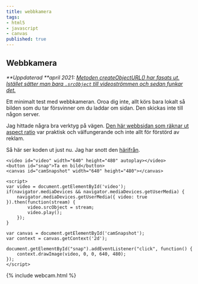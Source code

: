 ```yaml
---
title: webbkamera
tags:
- html5
- javascript
- canvas
published: true
---
```

## Webbkamera

_**Uppdaterad **april 2021: [Metoden createObjectURL() har fasats ut. Istället sätter man bara `.srcObject` till videoströmmen och sedan funkar det.](https://developers.google.com/web/updates/2018/10/chrome-71-deps-rems#remove_urlcreateobjecturl_from_mediastream)_ 

Ett minimalt test med webbkameran. Oroa dig inte, allt körs bara lokalt så bilden som du tar försvinner om du laddar om sidan. Den skickas inte till någon server.

Jag hittade några bra verktyg på vägen. [Den här webbsidan som räknar ut aspect ratio](https://calculateaspectratio.com/) var praktisk och välfungerande och inte allt för förstörd av reklam.

Så här ser koden ut just nu. Jag har snott den [härifrån](https://davidwalsh.name/browser-camera).
```
<video id="video" width="640" height="480" autoplay></video>
<button id="snap">Ta en bild</button>
<canvas id="camSnapshot" width="640" height="480"></canvas>

<script>
var video = document.getElementById('video');
if(navigator.mediaDevices && navigator.mediaDevices.getUserMedia) {
    navigator.mediaDevices.getUserMedia({ video: true }).then(function(stream) {
        video.srcObject = stream;
        video.play();
    });
}

var canvas = document.getElementById('camSnapshot');
var context = canvas.getContext('2d');

document.getElementById("snap").addEventListener("click", function() {
	context.drawImage(video, 0, 0, 640, 480);
});
</script>
```

{% include webcam.html %}